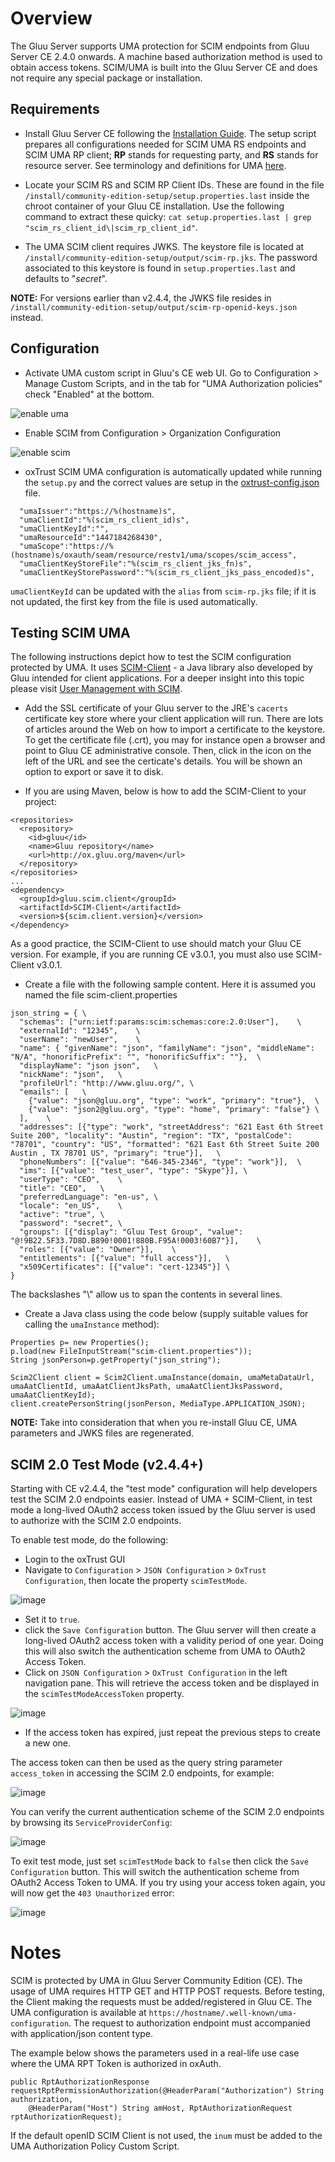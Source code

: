 # Overview
The Gluu Server supports UMA protection for SCIM endpoints from Gluu Server CE 2.4.0 onwards. 
A machine based authorization method is used to obtain access tokens. SCIM/UMA is built
into the Gluu Server CE and does not require any special package or installation. 

## Requirements

* Install Gluu Server CE following the [Installation Guide](../installation-guide/index.md). The setup script prepares all 
configurations needed for SCIM UMA RS endpoints and SCIM UMA RP client; **RP** stands for requesting party, and **RS** stands for resource server. See terminology and definitions for UMA [here](https://docs.kantarainitiative.org/uma/rec-uma-core.html#introduction).

* Locate your SCIM RS and SCIM RP Client IDs. These are found in the file `/install/community-edition-setup/setup.properties.last` inside the chroot container of your Gluu CE installation. Use the following command to extract these quicky: `cat setup.properties.last | grep "scim_rs_client_id\|scim_rp_client_id"`.

* The UMA SCIM client requires JWKS. The keystore file is located at `/install/community-edition-setup/output/scim-rp.jks`. The password associated to this keystore is found in `setup.properties.last` and defaults to "*secret*".

**NOTE:** For versions earlier than v2.4.4, the JWKS file resides in `/install/community-edition-setup/output/scim-rp-openid-keys.json` instead.

## Configuration

* Activate UMA custom script in Gluu's CE web UI. Go to Configuration > Manage Custom Scripts, and in the tab for "UMA Authorization policies" check "Enabled" at the bottom.

![enable uma](../img/scim/enable_uma.png)

* Enable SCIM from Configuration > Organization Configuration

![enable scim](../img/scim/enable-scim.png)

* oxTrust SCIM UMA configuration is automatically updated while running 
the `setup.py` and the correct values are setup 
in the [oxtrust-config.json](https://github.com/GluuFederation/community-edition-setup/blob/master/templates/oxtrust-config.json#L122) file.
```
  "umaIssuer":"https://%(hostname)s",
  "umaClientId":"%(scim_rs_client_id)s",
  "umaClientKeyId":"",
  "umaResourceId":"1447184268430",
  "umaScope":"https://%(hostname)s/oxauth/seam/resource/restv1/uma/scopes/scim_access",
  "umaClientKeyStoreFile":"%(scim_rs_client_jks_fn)s",
  "umaClientKeyStorePassword":"%(scim_rs_client_jks_pass_encoded)s",
```
  `umaClientKeyId` can be updated with the `alias` from `scim-rp.jks` file; if it is not updated, the first key from the file is used automatically.

## Testing SCIM UMA

The following instructions depict how to test the SCIM configuration protected by UMA. It uses [SCIM-Client](https://github.com/GluuFederation/SCIM-Client) - a Java library also developed by Gluu intended for client applications. For a deeper insight into this topic please visit [User Management with SCIM](user-scim.md).

* Add the SSL certificate of your Gluu server to the JRE's `cacerts` certificate key store where your client application will run. There are lots of articles around the Web on how to import a certificate to the keystore. To get the certificate file (.crt), you may for instance open a browser and point to Gluu CE administrative console. Then, click in the icon on the left of the URL and see the certicate's details. You will be shown an option to export or save it to disk.

* If you are using Maven, below is how to add the SCIM-Client to your project:
```
<repositories>
  <repository>
    <id>gluu</id>
    <name>Gluu repository</name>
    <url>http://ox.gluu.org/maven</url>
  </repository>
</repositories>
...
<dependency>
  <groupId>gluu.scim.client</groupId>
  <artifactId>SCIM-Client</artifactId>
  <version>${scim.client.version}</version>
</dependency>
```

As a good practice, the SCIM-Client to use should match your Gluu CE version. For example, if you are running CE v3.0.1, you must also use SCIM-Client v3.0.1.

* Create a file with the following sample content. Here it is assumed you named the file scim-client.properties
```
json_string = {	\
  "schemas": ["urn:ietf:params:scim:schemas:core:2.0:User"],	\
  "externalId": "12345",	\
  "userName": "newUser",	\
  "name": { "givenName": "json", "familyName": "json", "middleName": "N/A", "honorificPrefix": "", "honorificSuffix": ""},	\
  "displayName": "json json",	\
  "nickName": "json",	\
  "profileUrl": "http://www.gluu.org/",	\
  "emails": [	\
    {"value": "json@gluu.org", "type": "work", "primary": "true"},	\
    {"value": "json2@gluu.org", "type": "home", "primary": "false"}	\
  ],	\
  "addresses": [{"type": "work", "streetAddress": "621 East 6th Street Suite 200", "locality": "Austin", "region": "TX", "postalCode": "78701", "country": "US", "formatted": "621 East 6th Street Suite 200  Austin , TX 78701 US", "primary": "true"}],	\
  "phoneNumbers": [{"value": "646-345-2346", "type": "work"}],	\
  "ims": [{"value": "test_user", "type": "Skype"}],	\
  "userType": "CEO",	\
  "title": "CEO",	\
  "preferredLanguage": "en-us",	\
  "locale": "en_US",	\
  "active": "true",	\
  "password": "secret",	\
  "groups": [{"display": "Gluu Test Group", "value": "@!9B22.5F33.7D8D.B890!0001!880B.F95A!0003!60B7"}],	\
  "roles": [{"value": "Owner"}],	\
  "entitlements": [{"value": "full access"}],	\
  "x509Certificates": [{"value": "cert-12345"}]	\
}
```

The backslashes "\\" allow us to span the contents in several lines.

* Create a Java class using the code below (supply suitable values for calling the `umaInstance` method):

```
Properties p= new Properties();
p.load(new FileInputStream("scim-client.properties"));
String jsonPerson=p.getProperty("json_string");

Scim2Client client = Scim2Client.umaInstance(domain, umaMetaDataUrl, umaAatClientId, umaAatClientJksPath, umaAatClientJksPassword, umaAatClientKeyId);
client.createPersonString(jsonPerson, MediaType.APPLICATION_JSON);
```

**NOTE:** Take into consideration that when you re-install Gluu CE, UMA parameters and JWKS files are regenerated.

## SCIM 2.0 Test Mode (v2.4.4+)

Starting with CE v2.4.4, the "test mode" configuration will help developers test the SCIM 2.0 endpoints easier. Instead of UMA + SCIM-Client, in test mode a long-lived OAuth2 access token issued by the Gluu server is used to authorize with the SCIM 2.0 endpoints.

To enable test mode, do the following:

* Login to the oxTrust GUI  
* Navigate to `Configuration` > `JSON Configuration` > `OxTrust Configuration`, 
then locate the property `scimTestMode`.

![image](../img/scim/scim-test-mode-false.png)

* Set it to `true`.
* click the `Save Configuration` button. 
The Gluu server will then create a long-lived OAuth2 access token with a 
validity period of one year. Doing this will also switch the authentication 
scheme from UMA to OAuth2 Access Token.
* Click on  `JSON Configuration` > `OxTrust Configuration` in the left navigation pane. 
This will retrieve the access token and be displayed in the `scimTestModeAccessToken` property.

![image](../img/scim/scim-test-mode-true.png)

* If the access token has expired, just repeat the previous steps to create a new one.
 
The access token can then be used as the query string 
parameter `access_token` in accessing the SCIM 2.0 endpoints, for example:

![image](../img/scim/scim-test-mode-example.png)

You can verify the current authentication scheme of the SCIM 2.0 
endpoints by browsing its `ServiceProviderConfig`:

![image](../img/scim/scim-test-mode-config.png)

To exit test mode, just set `scimTestMode` back to `false` then 
 click the `Save Configuration` button. This will switch the 
authentication scheme from OAuth2 Access Token to UMA. If you try using 
your access token again, you will now get the `403 Unauthorized` error:

![image](../img/scim/scim-test-mode-403.png)

# Notes
SCIM is protected by UMA in Gluu Server Community Edition (CE). 
The usage of UMA requires HTTP GET and HTTP POST requests. Before testing, 
the Client making the requests must be added/registered in Gluu CE. The UMA 
configuration is available at `https://hostname/.well-known/uma-configuration`. 
The request to authorization endpoint must accompanied with  application/json content type. 

The example below shows the parameters used in a real-life use case  where the 
UMA RPT Token is authorized in oxAuth.

```
public RptAuthorizationResponse requestRptPermissionAuthorization(@HeaderParam("Authorization") String authorization,
    @HeaderParam("Host") String amHost, RptAuthorizationRequest rptAuthorizationRequest);
```

If the default openID SCIM Client is not used, the `inum` must be added to the
UMA Authorization Policy Custom Script.
